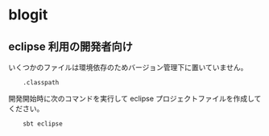 # blogit

## eclipse 利用の開発者向け
いくつかのファイルは環境依存のためバージョン管理下に置いていません。

```
    .classpath 
```

開発開始時に次のコマンドを実行して eclipse プロジェクトファイルを作成してください。

```
    sbt eclipse
```

